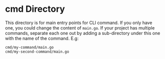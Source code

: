 # cmd Directory

This directory is for main entry points for CLI command. If you only have one, you could change the content of
`main.go`. If your project has multiple commands, separate each one out by adding a sub-directory under this one
with the name of the command. E.g:

```shell
cmd/my-command/main.go
cmd/my-second-command/main.go
```
